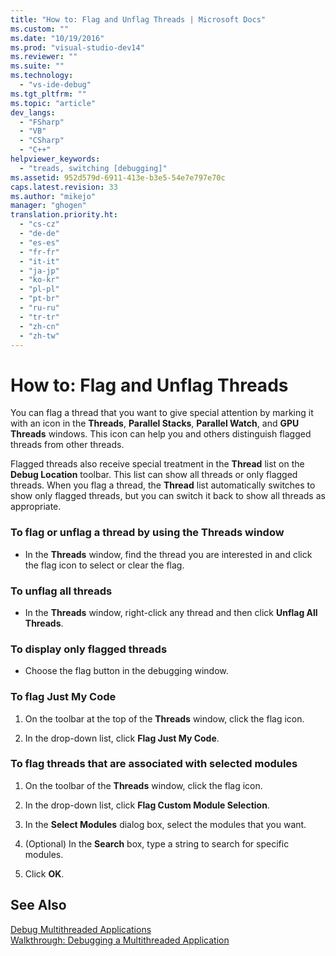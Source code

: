 ```yaml
---
title: "How to: Flag and Unflag Threads | Microsoft Docs"
ms.custom: ""
ms.date: "10/19/2016"
ms.prod: "visual-studio-dev14"
ms.reviewer: ""
ms.suite: ""
ms.technology: 
  - "vs-ide-debug"
ms.tgt_pltfrm: ""
ms.topic: "article"
dev_langs: 
  - "FSharp"
  - "VB"
  - "CSharp"
  - "C++"
helpviewer_keywords: 
  - "treads, switching [debugging]"
ms.assetid: 952d579d-6911-413e-b3e5-54e7e797e70c
caps.latest.revision: 33
ms.author: "mikejo"
manager: "ghogen"
translation.priority.ht: 
  - "cs-cz"
  - "de-de"
  - "es-es"
  - "fr-fr"
  - "it-it"
  - "ja-jp"
  - "ko-kr"
  - "pl-pl"
  - "pt-br"
  - "ru-ru"
  - "tr-tr"
  - "zh-cn"
  - "zh-tw"
---
```

# How to: Flag and Unflag Threads
You can flag a thread that you want to give special attention by marking it with an icon in the **Threads**, **Parallel Stacks**, **Parallel Watch**, and **GPU Threads** windows. This icon can help you and others distinguish flagged threads from other threads.  
  
 Flagged threads also receive special treatment in the **Thread** list on the **Debug Location** toolbar. This list can show all threads or only flagged threads. When you flag a thread, the **Thread** list automatically switches to show only flagged threads, but you can switch it back to show all threads as appropriate.  
  
### To flag or unflag a thread by using the Threads window  
  
-   In the **Threads** window, find the thread you are interested in and click the flag icon to select or clear the flag.  
  
### To unflag all threads  
  
-   In the **Threads** window, right-click any thread and then click **Unflag All Threads**.  
  
### To display only flagged threads  
  
-   Choose the flag button in the debugging window.  
  
### To flag Just My Code  
  
1.  On the toolbar at the top of the **Threads** window, click the flag icon.  
  
2.  In the drop-down list, click **Flag Just My Code**.  
  
### To flag threads that are associated with selected modules  
  
1.  On the toolbar of the **Threads** window, click the flag icon.  
  
2.  In the drop-down list, click **Flag Custom Module Selection**.  
  
3.  In the **Select Modules** dialog box, select the modules that you want.  
  
4.  (Optional) In the **Search** box, type a string to search for specific modules.  
  
5.  Click **OK**.  
  
## See Also  
 [Debug Multithreaded Applications](../debugger/debug-multithreaded-applications-in-visual-studio.md)   
 [Walkthrough: Debugging a Multithreaded Application](../debugger/walkthrough--debugging-a-multithreaded-application.md)